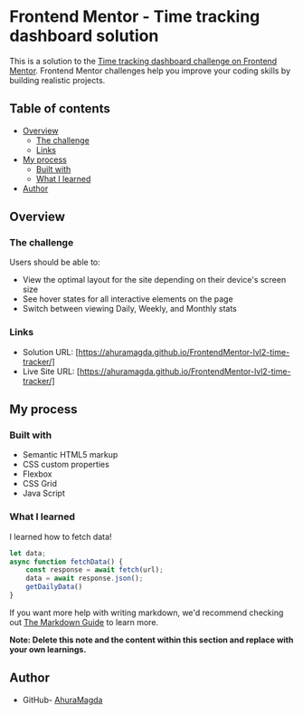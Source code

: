 # Frontend Mentor - Time tracking dashboard solution

This is a solution to the [Time tracking dashboard challenge on Frontend Mentor](https://www.frontendmentor.io/challenges/time-tracking-dashboard-UIQ7167Jw). Frontend Mentor challenges help you improve your coding skills by building realistic projects. 

## Table of contents

- [Overview](#overview)
  - [The challenge](#the-challenge)
  - [Links](#links)
- [My process](#my-process)
  - [Built with](#built-with)
  - [What I learned](#what-i-learned)
- [Author](#author)

## Overview

### The challenge

Users should be able to:

- View the optimal layout for the site depending on their device's screen size
- See hover states for all interactive elements on the page
- Switch between viewing Daily, Weekly, and Monthly stats


### Links

- Solution URL: [https://ahuramagda.github.io/FrontendMentor-lvl2-time-tracker/]
- Live Site URL: [https://ahuramagda.github.io/FrontendMentor-lvl2-time-tracker/]

## My process

### Built with

- Semantic HTML5 markup
- CSS custom properties
- Flexbox
- CSS Grid
- Java Script


### What I learned

I learned how to fetch data!

```js
let data;
async function fetchData() {
    const response = await fetch(url);
    data = await response.json();
    getDailyData()
}
```

If you want more help with writing markdown, we'd recommend checking out [The Markdown Guide](https://www.markdownguide.org/) to learn more.

**Note: Delete this note and the content within this section and replace with your own learnings.**



## Author

- GitHub- [AhuraMagda](https://github.com/AhuraMagda)
